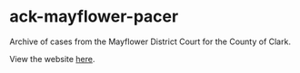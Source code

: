 # ack-mayflower-pacer
Archive of cases from the Mayflower District Court for the County of Clark.

View the website <a href="https://krabzholder.github.io/ack-mayflower-pacer/">here</a>. 
